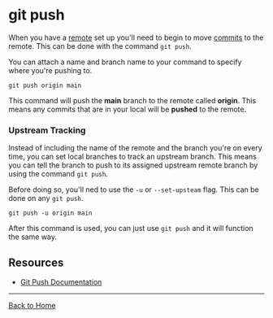 # git push

When you have a [remote](./Remote.md) set up you'll need to begin to move [commits](./Commit.md) to the remote. This can be done with the command `git push`.

You can attach a name and branch name to your command to specify where you're pushing to.

```
git push origin main
```
This command will push the **main** branch to the remote called **origin**. This means any commits that are in your local will be **pushed** to the remote.

### Upstream Tracking

Instead of including the name of the remote and the branch you're on every time, you can set local branches to track an upstream branch. This means you can tell the branch to push to its assigned upstream remote branch by using the command `git push`.

Before doing so, you'll ned to use the `-u` or `--set-upsteam` flag. This can be done on any `git push`.

```
git push -u origin main
```
After this command is used, you can just use `git push` and it will function the same way.

## Resources

- [Git Push Documentation](https://git-scm.com/docs/git-push)

---

[Back to Home](../README.md)